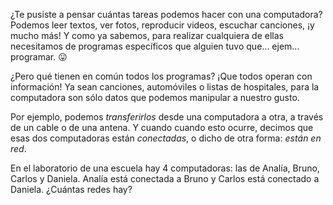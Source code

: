 ¿Te pusiste a pensar cuántas tareas podemos hacer con una computadora? Podemos leer textos, ver fotos, reproducir videos, escuchar canciones, ¡y mucho más! Y como ya sabemos, para realizar cualquiera de ellas necesitamos de programas específicos que alguien tuvo que... ejem... programar. :stuck_out_tongue:

¿Pero qué tienen en común todos los programas? ¡Que todos operan con información! Ya sean canciones, automóviles o listas de hospitales, para la computadora son sólo datos que podemos manipular a nuestro gusto. 

Por ejemplo, podemos _transferirlos_ desde una computadora a otra, a través de un cable o de una antena. Y cuando cuando esto ocurre, decimos que esas dos computadoras están _conectadas_, o dicho de otra forma: _están en red_.

En el laboratorio de una escuela hay 4 computadoras: las de Analía, Bruno, Carlos y Daniela. Analía está conectada a Bruno y Carlos está conectado a Daniela. ¿Cuántas redes hay?

